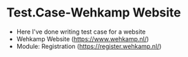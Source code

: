 # Test.Case-Wehkamp Website
- Here I've done writing test case for a website
- Wehkamp Website (https://www.wehkamp.nl/)
- Module: Registration (https://register.wehkamp.nl/)
